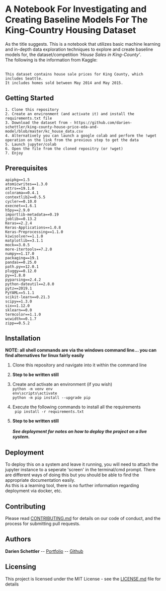 # A Notebook For Investigating and Creating Baseline Models For The King-Country Housing Dataset

As the title suggests. This is a  notebook that utilizes basic machine learning and in-depth data exploration techniques to explore and create baseline models for, the dataset/competition *'House Sales in King-County'*. <br>The following is the information from Kaggle:<br><br>

```
This dataset contains house sale prices for King County, which includes Seattle. 
It includes homes sold between May 2014 and May 2015.
```

## Getting Started

```
1. Clone this repository
2. Create an environment (and activate it) and install the requirements.txt file
3. Download the dataset from - https://github.com/darien-schettler/king-county-house-price-eda-and-model/blob/master/kc_house_data.csv
4. Alternatively you can launch a google colab and perform the !wget operation on the link from the previous step to get the data
5. Launch jupyter/colab
6. Open the file from the cloned repositry (or !wget)
7. Enjoy
```

## Prerequisites

```
apipkg==1.5
atomicwrites==1.3.0
attrs==19.1.0
colorama==0.4.1
contextlib2==0.5.5
cycler==0.10.0
execnet==1.6.1
h5py==2.9.0
importlib-metadata==0.19
joblib==0.13.2
Keras==2.2.4
Keras-Applications==1.0.8
Keras-Preprocessing==1.1.0
kiwisolver==1.1.0
matplotlib==3.1.1
mock==3.0.5
more-itertools==7.2.0
numpy==1.17.0
packaging==19.1
pandas==0.25.0
path.py==12.0.1
pluggy==0.12.0
py==1.8.0
pyparsing==2.4.2
python-dateutil==2.8.0
pytz==2019.1
PyYAML==5.1.1
scikit-learn==0.21.3
scipy==1.3.0
six==1.12.0
sklearn==0.0
termcolor==1.1.0
wcwidth==0.1.7
zipp==0.5.2
```

## Installation
**NOTE: all shell commands are via the windows command line... you can find alternatives for linux fairly easily**

1. Clone this repository and navigate into it within the command line

2. **Step to be written still**

3. Create and activate an environment (if you wish)<br>
` python -m venv env `<br>
` env\scripts\activate `<br>
` python -m pip install --upgrade pip `<br>

4. Execute the following commands to install all the requirements<br>
` pip install -r requirements.txt`<br>

5. **Step to be written still** <br><br>
***See deployment for notes on how to deploy the project on a live system.***

## Deployment

To deploy this on a system and leave it running, you will need to attach the jupyter instance to a seperate 'screen' in the terminal/cmd prompt. There are different ways of doing this but you should be able to find the appropriate documentation easily. <br>
As this is a learning tool, there is no further information regarding deployment via docker, etc.

## Contributing

Please read [CONTRIBUTING.md](CONTRIBUTING.md) for details on our code of conduct, and the process for submitting pull requests.

## Authors

**Darien Schettler** -- [Portfolio](http://darienschettler.ca/) -- [Github](https://github.com/darien-schettler)


## Licensing

This project is licensed under the MIT License - see the [LICENSE.md](LICENSE.md) file for details
